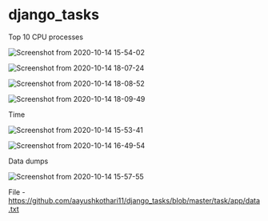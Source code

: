 # django_tasks



Top 10 CPU processes 

![Screenshot from 2020-10-14 15-54-02](https://user-images.githubusercontent.com/29770201/95976728-92918d00-0e35-11eb-901e-5dd832977e94.png)

![Screenshot from 2020-10-14 18-07-24](https://user-images.githubusercontent.com/29770201/95990143-c4601f00-0e48-11eb-8dea-5bc144545eae.png)

![Screenshot from 2020-10-14 18-08-52](https://user-images.githubusercontent.com/29770201/95990150-c6c27900-0e48-11eb-9bf0-f87c840a3ecf.png)

![Screenshot from 2020-10-14 18-09-49](https://user-images.githubusercontent.com/29770201/95990152-c75b0f80-0e48-11eb-95ab-c9859957b8e8.png)

Time

![Screenshot from 2020-10-14 15-53-41](https://user-images.githubusercontent.com/29770201/95976707-8b6a7f00-0e35-11eb-8b22-0f6008a64b14.png)

![Screenshot from 2020-10-14 16-49-54](https://user-images.githubusercontent.com/29770201/95982414-b9ec5800-0e3d-11eb-9a9b-0a110f4c7217.png)


Data dumps 

![Screenshot from 2020-10-14 15-57-55](https://user-images.githubusercontent.com/29770201/95977165-282d1c80-0e36-11eb-9d60-6325c21e25f0.png)

File - https://github.com/aayushkothari11/django_tasks/blob/master/task/app/data.txt
